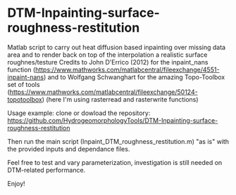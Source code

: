 # DTM-Inpainting-surface-roughness-restitution
Matlab script to carry out heat diffusion based inpainting over missing data area and to render back on top of the interpolation a realistic surface roughnes/testure
Credits to John D'Errico (2012) for the inpaint_nans function (https://www.mathworks.com/matlabcentral/fileexchange/4551-inpaint-nans) and to
Wolfgang Schwanghart for the amazing Topo-Toolbox set of tools (https://www.mathworks.com/matlabcentral/fileexchange/50124-topotoolbox) (here I'm using rasterread and rasterwrite functions)


Usage example: clone or dowload the repository: https://github.com/HydrogeomorphologyTools/DTM-Inpainting-surface-roughness-restitution 

Then run the main script (Inpaint_DTM_roughness_restitution.m) "as is" with the provided inputs and dependance files. 

Feel free to test and vary parameterization, investigation is still needed on DTM-related performance.

Enjoy!